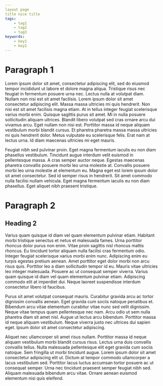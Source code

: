 ```yaml
---
layout page
title nice title
tags:
    - tag1
    - tag2
    - tag3
keywords:
    - key1
    - key2
---
```


# Paragraph 1

Lorem ipsum dolor sit amet, consectetur adipiscing elit, sed do eiusmod tempor incididunt ut labore et dolore magna aliqua. Tristique risus nec feugiat in fermentum posuere urna nec. Lectus nulla at volutpat diam. Nullam non nisi est sit amet facilisis. Lorem ipsum dolor sit amet consectetur adipiscing elit. Massa massa ultricies mi quis hendrerit. Non nisi est sit amet facilisis magna etiam. At in tellus integer feugiat scelerisque varius morbi enim. Quisque sagittis purus sit amet. Mi in nulla posuere sollicitudin aliquam ultrices. Blandit libero volutpat sed cras ornare arcu dui vivamus arcu. Eget nullam non nisi est. Porttitor massa id neque aliquam vestibulum morbi blandit cursus. Et pharetra pharetra massa massa ultricies mi quis hendrerit dolor. Metus vulputate eu scelerisque felis. Erat nam at lectus urna. Id diam maecenas ultricies mi eget mauris.

Feugiat nibh sed pulvinar proin. Eget magna fermentum iaculis eu non diam phasellus vestibulum. Tincidunt augue interdum velit euismod in pellentesque massa. A cras semper auctor neque. Egestas maecenas pharetra convallis posuere morbi leo urna molestie at. Convallis posuere morbi leo urna molestie at elementum eu. Magna eget est lorem ipsum dolor sit amet consectetur. Sed id semper risus in hendrerit. Sit amet commodo nulla facilisi nullam vehicula. Eget magna fermentum iaculis eu non diam phasellus. Eget aliquet nibh praesent tristique.

# Paragraph 2
## Heading 2

Varius quam quisque id diam vel quam elementum pulvinar etiam. Habitant morbi tristique senectus et netus et malesuada fames. Urna porttitor rhoncus dolor purus non enim. Vitae proin sagittis nisl rhoncus mattis rhoncus. Eu tincidunt tortor aliquam nulla facilisi cras fermentum odio. Integer feugiat scelerisque varius morbi enim nunc. Adipiscing enim eu turpis egestas pretium aenean. Amet porttitor eget dolor morbi non arcu risus quis. Porttitor leo a diam sollicitudin tempor id eu. Mauris vitae ultricies leo integer malesuada. Posuere ac ut consequat semper viverra. Varius quam quisque id diam vel quam elementum pulvinar etiam. Adipiscing commodo elit at imperdiet dui. Neque laoreet suspendisse interdum consectetur libero id faucibus.

Purus sit amet volutpat consequat mauris. Curabitur gravida arcu ac tortor dignissim convallis aenean. Eget gravida cum sociis natoque penatibus et. Bibendum arcu vitae elementum curabitur vitae nunc sed velit dignissim. Neque vitae tempus quam pellentesque nec nam. Arcu odio ut sem nulla pharetra diam sit amet nisl. Augue ut lectus arcu bibendum. Porttitor massa id neque aliquam vestibulum. Neque viverra justo nec ultrices dui sapien eget. Ipsum dolor sit amet consectetur adipiscing.

Aliquet nec ullamcorper sit amet risus nullam. Porttitor massa id neque aliquam vestibulum morbi blandit cursus risus. Lectus urna duis convallis convallis tellus. Nulla malesuada pellentesque elit eget gravida cum sociis natoque. Sem fringilla ut morbi tincidunt augue. Lorem ipsum dolor sit amet consectetur adipiscing elit ut. Dictum at tempor commodo ullamcorper a lacus vestibulum sed. Porttitor lacus luctus accumsan tortor posuere ac ut consequat semper. Urna nec tincidunt praesent semper feugiat nibh sed. Aliquam malesuada bibendum arcu vitae. Ornare aenean euismod elementum nisi quis eleifend.
